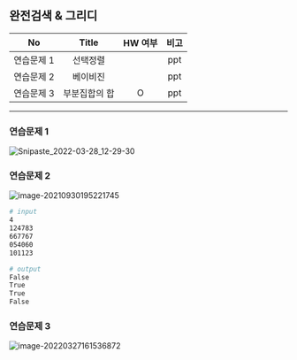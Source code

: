 ## 완전검색 & 그리디

|     No     |     Title     | HW 여부 | 비고 |
| :--------: | :-----------: | :-----: | :--: |
| 연습문제 1 |   선택정렬    |         | ppt  |
| 연습문제 2 |   베이비진    |         | ppt  |
| 연습문제 3 | 부분집합의 합 |    O    | ppt  |



---

### 연습문제 1

![Snipaste_2022-03-28_12-29-30](0328_완전검색_그리디.assets/Snipaste_2022-03-28_12-29-30.png)



### 연습문제 2

![image-20210930195221745](0328_완전검색_그리디.assets/image-20210930195221745.png)

```sh
# input
4
124783
667767
054060
101123
```

```sh
# output
False
True
True
False
```



### 연습문제 3

![image-20220327161536872](0328_완전검색_그리디.assets/image-20220327161536872.png)

